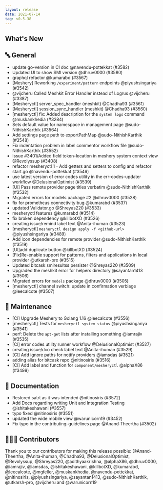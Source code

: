 ```yaml
---
layout: release
date: 2021-07-14
tag: v0.5.38
---
```


## What's New
## 🔤 General
- update go-version in CI doc @navendu-pottekkat (#3582)
- Updated UI to show SMI version @dhruv0000 (#3580)
- graphql refactor @kumarabd (#3567)
- [Meshery] Reworking `/experiment/pattern` endpoints @piyushsingariya (#3542)
- @vijcheru Called Meshkit Error Handler instead of Logrus @vijcheru (#3387)
- [Mesheryctl] server_spec_handler (meshkit) @Chadha93 (#3561)
- [Mesheryctl] session_sync_handler (meshkit) @Chadha93 (#3560)
- [mesheryctl] fix: Added description for the `system logs` command @muskankhedia (#3284)
- Sets default value for namespace in management page @sudo-NithishKarthik (#3564)
- Add settings page path to exportPathMap @sudo-NithishKarthik (#3548)
- Fix indentation problem in label commentor workflow file @sudo-NithishKarthik (#3552)
- Issue #3401/Added field token-location in meshery system context view @Revolyssup (#3408)
- refactor mesheryctl 1 - Add getters and setters to config and refactor start.go @navendu-pottekkat (#3546)
- use latest version of error codes utility in the err-codes-updater workflow @DelusionalOptimist (#3539)
- [UI] Pass remote provider page titles verbatim @sudo-NithishKarthik (#3532)
- Migrated errors for models package #2 @dhruv0000 (#3528)
- fix for prometheus connectivity bug @kumarabd (#3537)
- updated Validator.go @Shreyas220 (#3533)
- mesheryctl features @kumarabd (#3514)
- fix broken dependency @killbotXD (#3526)
- creating issue/remind label text @Anita-ihuman (#3523)
- [mesheryctl] `mesheryctl design apply -f <github-url>` @piyushsingariya (#3489)
- Add icon dependencies for remote provider  @sudo-NithishKarthik (#3519)
- [UI]add duplicate button @killbotXD (#3524)
- [Fix]Re-enable support for patterns, filters and applications in local provider @utkarsh-pro (#3515)
- Updated bitcask smiresultss persister @Shreyas220 (#3509)
- Upgraded the meshkit error for helpers directory @sayantan1413 (#3506)
- Migrated errors for `models` package @dhruv0000 (#3505)
- [mesheryctl] channel switch: update in confirmation verbiage @leecalcote (#3507)

## 🧰 Maintenance

- [CI] Upgrade Meshery to Golang 1.16 @leecalcote (#3556)
- [mesheryctl] Tests for `mesheryctl system status` @piyushsingariya (#3541)
- perf: Delete the `apt-get` lists after installing something @iamrajiv (#3535)
- [CI] error codes utility runner workflow @DelusionalOptimist (#3527)
- creating issue/dco check label text @Anita-ihuman (#3529)
- [CI] Add ignore paths for notify providers @iamsdas (#3521)
- adding alias for bitcask repo @nitinosiris (#3516)
- [CI] Add label and function for `component/mesheryctl` @alphaX86 (#3499)

## 📖 Documentation

- Restored satrt as it was intended @nitinosiris (#3572)
- Add Docs regarding writing Unit and Integration Testing @ishitakeshawani (#3557)
- typo fixed @nitinosiris (#3551)
- updated the wide mobile view @warunicorn19 (#3452)
- Fix typo in the contributing-guidelines page @Anand-Theertha (#3502)

## 👨🏽‍💻 Contributors

Thank you to our contributors for making this release possible:
@Anand-Theertha, @Anita-ihuman, @Chadha93, @DelusionalOptimist, @Revolyssup, @Shreyas220, @adithyaakrishna, @alphaX86, @dhruv0000, @iamrajiv, @iamsdas, @ishitakeshawani, @killbotXD, @kumarabd, @leecalcote, @mgfeller, @muskankhedia, @navendu-pottekkat, @nitinosiris, @piyushsingariya, @sayantan1413, @sudo-NithishKarthik, @utkarsh-pro, @vijcheru and @warunicorn19
